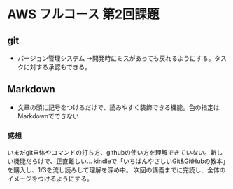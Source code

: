 # AWS フルコース 第2回課題
## git
- バージョン管理システム
→開発時にミスがあっても戻れるようにする。タスクに対する承認もできる。

## Markdown
- 文章の頭に記号をつけるだけで、読みやすく装飾できる機能。色の指定はMarkdownでできない

### 感想
いまだgit自体やコマンドの打ち方、githubの使い方を理解できていない。新しい機能だらけで、正直難しい…
kindleで「いちばんやさしいGit&GitHubの教本」を購入し、1/3を流し読みして理解を深め中。
次回の講義までに完読し、全体のイメージをつけるようにする。


